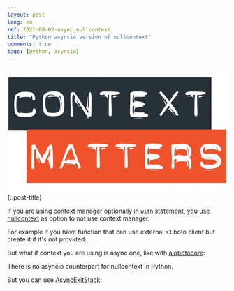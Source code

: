 ```yaml
---
layout: post
lang: en
ref: 2021-08-02-async_nullcontext
title: "Python asyncio version of nullcontext"
comments: true
tags: [python, asyncio]
---
```


![](/images/context.jpeg){:.post-title}

If you are using [context manager](https://realpython.com/python-with-statement/) optionally in `with` 
statement, you use   
[nullcontext](https://docs.python.org/3/library/contextlib.html#contextlib.nullcontext) 
as option to not use context manager.

For example if you have function that can use external `s3` boto client but create it if it's not provided:

<script src="https://gist.github.com/andgineer/1777396a8ed299fdd43e9d6c1869e01e.js"></script>

But what if context you are using is async one, like with [aiobotocore](https://aiobotocore.readthedocs.io/en/latest/):

<script src="https://gist.github.com/andgineer/8602627b3e6e95f0e189a59f96b37c4b.js"></script>

There is no asyncio counterpart for nullcontext in Python.

But you can use [AsyncExitStack](https://docs.python.org/3/library/contextlib.html#contextlib.AsyncExitStack):

<script src="https://gist.github.com/andgineer/0908a17259fd89a9ef568d475821dece.js"></script>

